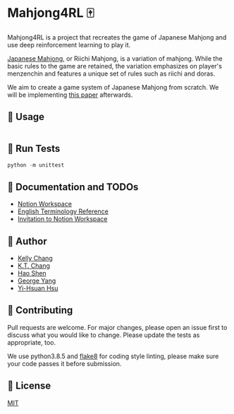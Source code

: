 # Mahjong4RL 🀄



Mahjong4RL is a project that recreates the game of Japanese Mahjong and use deep reinforcement learning to play it.

[Japanese Mahjong](https://en.wikipedia.org/wiki/Japanese_Mahjong), or Riichi Mahjong, is a variation of mahjong. While the basic rules to the game are retained, the variation emphasizes on player's menzenchin and features a unique set of rules such as riichi and doras.

We aim to create a game system of Japanese Mahjong from scratch. We will be implementing [this paper](https://arxiv.org/abs/2003.13590) afterwards.

## 🚀 Usage

```python
```

## 👀 Run Tests
```python
python -m unittest
```

## 📝 Documentation and TODOs
* [Notion Workspace](https://www.notion.so/mahjong4dl/)
* [English Terminology Reference](http://arcturus.su/wiki/List_of_terminology_by_usage_category)
* [Invitation to Notion Workspace](https://www.notion.so/mahjong4dl/invite/31fc3f4c23c97bff892986178b710ffa29f019b9)


## 👤 Author

* [Kelly Chang](https://github.com/rasca0027/)
* [K.T. Chang](https://github.com/ktc312)
* [Hao Shen](https://github.com/hoaaoh)
* [George Yang](https://github.com/HappyBall)
* [Yi-Hsuan Hsu](https://github.com/easonla)

## 🤝 Contributing
Pull requests are welcome. For major changes, please open an issue first to discuss what you would like to change. Please update the tests as appropriate, too.

We use python3.8.5 and [flake8](https://pypi.org/project/flake8/) for coding style linting, please make sure your code passes it before submission.

## 📄 License
[MIT](https://choosealicense.com/licenses/mit/)
